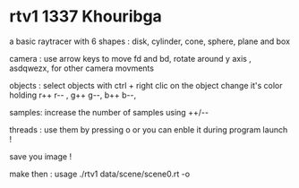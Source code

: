 # rtv1 1337 Khouribga
a basic raytracer with 6 shapes : disk, cylinder, cone, sphere, plane and box

camera : use arrow keys to move fd and bd, rotate around y axis , asdqwezx, for other camera movments

objects : select objects with ctrl + right clic on the object change it's color holding r++ r-- , g++ g--, b++ b--,

samples: increase the number of samples using ++/--

threads : use them by pressing o or you can enble it during program launch !

save you image !

make then : 
usage ./rtv1 data/scene/scene0.rt -o
